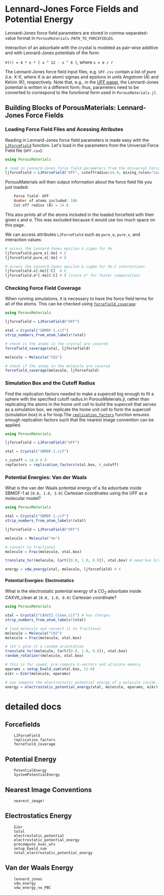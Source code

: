 # Lennard-Jones Force Fields and Potential Energy
Lennard-Jones force field parameters are stored in comma-separated-value format in `PorousMaterials.PATH_TO_FORCEFIELDS`.

Interaction of an adsorbate with the crystal is modeled as pair-wise additive and with Lennard-Jones potentials of the form:

`V(r) = 4 * ϵ * [ x ^ 12 - x ^ 6 ]`, where `x = σ / r`

The Lennard-Jones force field input files, e.g. `UFF.csv` contain a list of pure (i.e. X-X, where X is an atom) sigmas and epsilons in units Angstrom (Å) and Kelvin (K), respectively. Note that, e.g., in the [UFF paper](https://doi.org/10.1021/ja00051a040), the Lennard-Jones potential is written in a different form; thus, parameters need to be converted to correspond to the functional form used in `PorousMaterials.jl`.

## Building Blocks of PorousMaterials: Lennard-Jones Force Fields

### Loading Force Field Files and Acessing Atributes

Reading in Lennard-Jones force field parameters is made easy with the [`LJForceField`](@ref) function. Let's load in the parameters from the Universal Force Field file (`UFF.csv`):

```julia
using PorousMaterials

# read in Lennard-Jones force field parameters from the Universal Force Field
ljforcefield = LJForceField("UFF", cutoffradius=14.0, mixing_rules="Lorentz-Berthelot")
```

PorousMaterials will then output information about the force field file you just loaded:

```julia
    Force field: UFF
    Number of atoms included: 106
    Cut-off radius (Å) = 14.0
```

This also prints all of the atoms included in the loaded forcefield with their given ϵ and σ. This was excluded because it would use too much space on this page. 

We can access attributes `LJForceField` such as `pure_σ`, `pure_ϵ`, and interaction values:

```julia
# access the Lennard-Jones epsilon & sigma for Xe 
ljforcefield.pure_ϵ[:Xe] # K
ljforcefield.pure_σ[:Xe] # Å

# access the Lennard-Jones epsilon & sigma for Xe-C interactions
ljforcefield.ϵ[:Xe][:C]  # K
ljforcefield.σ²[:Xe][:C] # Å (store σ² for faster computation)
```

### Checking Force Field Coverage

When running simulations, it is necessary to have the force field terms for all of the atoms. This can be checked using [`forcefield_coverage`](@ref):
```julia
using PorousMaterials

ljforcefield = LJForceField("UFF")

xtal = Crystal("SBMOF-1.cif")
strip_numbers_from_atom_labels!(xtal)

# check is the atoms in the crystal are covered
forcefield_coverage(xtal, ljforcefield)

molecule = Molecule("CO2")

# check if the atoms in the molecule are covered
forcefield_coverage(molecule, ljforcefield)
```
### Simulation Box and the Cutoff Radius
Find the replication factors needed to make a supercell big enough to fit a sphere with the specified cutoff radius.In PorousMaterials.jl, rather than replicating the atoms in the home unit cell to build the supercell that serves as a simulation box, we replicate the home unit cell to form the supercell (simulation box) in a for loop.The [`replication_factors`](@ref) function ensures enough replication factors such that the nearest image convention can be applied.

```julia
using PorousMaterials

ljforcefield = LJForceField("UFF")

xtal = Crystal("SBMOF-1.cif")

r_cutoff = 14.0 # Å
repfactors = replication_factors(xtal.box, r_cutoff) 
```

### Potential Energies: Van der Waals

What is the van der Waals potential energy of a Xe adsorbate inside SBMOF-1 at `[0.0, 1.0, 3.0]` Cartesian coordinates using the UFF as a molecular model?

```julia
using PorousMaterials

xtal = Crystal("SBMOF-1.cif")
strip_numbers_from_atom_labels!(xtal)

ljforcefield = LJForceField("UFF")

molecule = Molecule("Xe")

# convert to fractional
molecule = Frac(molecule, xtal.box) 

translate_to!(molecule, Cart([0.0, 1.0, 0.0]), xtal.box) # need box b/c we're talking Cartesian

energy = vdw_energy(xtal, molecule, ljforcefield) # K
```

#### Potential Energies: Electrostatics

What is the electrostatic potential energy of a CO$_2$ adsorbate inside CAXVII\_clean at `[0.0, 1.0, 0.0]` Cartesian coordinate?

```julia
using PorousMaterials

xtal = Crystal("CAXVII_clean.cif") # has charges
strip_numbers_from_atom_labels!(xtal)

# load molecule and convert it to fractional
molecule = Molecule("CO2")
molecule = Frac(molecule, xtal.box)

# let's give it a random orientation
translate_to!(molecule, Cart([0.0, 1.0, 0.0]), xtal.box)
random_rotation!(molecule, xtal.box) 

# this is for speed. pre-compute k-vectors and allocate memory
eparams = setup_Ewald_sum(xtal.box, 12.0)
eikr = Eikr(molecule, eparams)

# now compute the electrostatic potential energy of a molecule inside a crystal
energy = electrostatic_potential_energy(xtal, molecule, eparams, eikr)
```

# detailed docs
## Forcefields
```@docs
    LJForceField
    replication_factors
    forcefield_coverage
```

## Potential Energy
```@docs
    PotentialEnergy
    SystemPotentialEnergy
```

## Nearest Image Conventions
```@docs
    nearest_image!
```

## Electrostatics Energy
```@docs
    Eikr
    total
    electrostatic_potential
    electrostatic_potential_energy
    precompute_kvec_wts
    setup_Ewald_sum
    total_electrostatic_potential_energy
```

## Van der Waals Energy
```@docs
    lennard_jones
    vdw_energy
    vdw_energy_no_PBC
```
